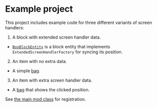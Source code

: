 # Example project

This project includes example code for three different variants of screen handlers:

1. A block with extended screen handler data.
  - [`BoxBlockEntity`](src/main/java/io/github/fablabsmc/fablabs/impl/screenhandler/example/block/BoxBlockEntity.java)
    is a block entity that implements `ExtendedScreenHandlerFactory` for syncing its position.
2. An item with no extra data.
  - A simple [bag](src/main/java/io/github/fablabsmc/fablabs/impl/screenhandler/example/item/BagItem.java).
3. An item with extra screen handler data.
  - A [bag](src/main/java/io/github/fablabsmc/fablabs/impl/screenhandler/example/item/PositionedBagItem.java) that shows the clicked position.

See [the main mod class](src/main/java/io/github/fablabsmc/fablabs/impl/screenhandler/example/Example.java) for registration.
